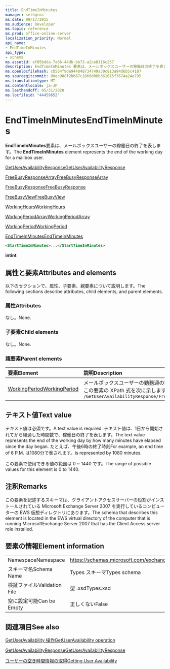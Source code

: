 ```yaml
---
title: EndTimeInMinutes
manager: sethgros
ms.date: 09/17/2015
ms.audience: Developer
ms.topic: reference
ms.prod: office-online-server
localization_priority: Normal
api_name:
- EndTimeInMinutes
api_type:
- schema
ms.assetid: ef05bdda-7a66-44db-bb73-a2ce8316c257
description: EndTimeInMinutes 要素は、メールボックスユーザーの稼働日の終了を表します。
ms.openlocfilehash: cb564f9de944848734749a30c813a94d6b5c4187
ms.sourcegitcommit: 88ec988f2bb67c1866d06b361615f3674a24e795
ms.translationtype: MT
ms.contentlocale: ja-JP
ms.lasthandoff: 05/31/2020
ms.locfileid: "44459652"
---
```

# <a name="endtimeinminutes"></a><span data-ttu-id="893c5-103">EndTimeInMinutes</span><span class="sxs-lookup"><span data-stu-id="893c5-103">EndTimeInMinutes</span></span>

<span data-ttu-id="893c5-104">**EndTimeInMinutes**要素は、メールボックスユーザーの稼働日の終了を表します。</span><span class="sxs-lookup"><span data-stu-id="893c5-104">The **EndTimeInMinutes** element represents the end of the working day for a mailbox user.</span></span> 
  
[<span data-ttu-id="893c5-105">GetUserAvailabilityResponse</span><span class="sxs-lookup"><span data-stu-id="893c5-105">GetUserAvailabilityResponse</span></span>](getuseravailabilityresponse.md)
  
[<span data-ttu-id="893c5-106">FreeBusyResponseArray</span><span class="sxs-lookup"><span data-stu-id="893c5-106">FreeBusyResponseArray</span></span>](freebusyresponsearray.md)
  
[<span data-ttu-id="893c5-107">FreeBusyResponse</span><span class="sxs-lookup"><span data-stu-id="893c5-107">FreeBusyResponse</span></span>](freebusyresponse.md)
  
[<span data-ttu-id="893c5-108">FreeBusyView</span><span class="sxs-lookup"><span data-stu-id="893c5-108">FreeBusyView</span></span>](freebusyview.md)
  
[<span data-ttu-id="893c5-109">WorkingHours</span><span class="sxs-lookup"><span data-stu-id="893c5-109">WorkingHours</span></span>](workinghours-ex15websvcsotherref.md)
  
[<span data-ttu-id="893c5-110">WorkingPeriodArray</span><span class="sxs-lookup"><span data-stu-id="893c5-110">WorkingPeriodArray</span></span>](workingperiodarray.md)
  
[<span data-ttu-id="893c5-111">WorkingPeriod</span><span class="sxs-lookup"><span data-stu-id="893c5-111">WorkingPeriod</span></span>](workingperiod.md)
  
[<span data-ttu-id="893c5-112">EndTimeInMinutes</span><span class="sxs-lookup"><span data-stu-id="893c5-112">EndTimeInMinutes</span></span>](endtimeinminutes.md)
  
```xml
<StartTimeInMinutes>...</StartTimeInMinutes>
```

 <span data-ttu-id="893c5-113">**int**</span><span class="sxs-lookup"><span data-stu-id="893c5-113">**int**</span></span>
## <a name="attributes-and-elements"></a><span data-ttu-id="893c5-114">属性と要素</span><span class="sxs-lookup"><span data-stu-id="893c5-114">Attributes and elements</span></span>

<span data-ttu-id="893c5-115">以下のセクションで、属性、子要素、親要素について説明します。</span><span class="sxs-lookup"><span data-stu-id="893c5-115">The following sections describe attributes, child elements, and parent elements.</span></span>
  
### <a name="attributes"></a><span data-ttu-id="893c5-116">属性</span><span class="sxs-lookup"><span data-stu-id="893c5-116">Attributes</span></span>

<span data-ttu-id="893c5-117">なし。</span><span class="sxs-lookup"><span data-stu-id="893c5-117">None.</span></span>
  
### <a name="child-elements"></a><span data-ttu-id="893c5-118">子要素</span><span class="sxs-lookup"><span data-stu-id="893c5-118">Child elements</span></span>

<span data-ttu-id="893c5-119">なし。</span><span class="sxs-lookup"><span data-stu-id="893c5-119">None.</span></span>
  
### <a name="parent-elements"></a><span data-ttu-id="893c5-120">親要素</span><span class="sxs-lookup"><span data-stu-id="893c5-120">Parent elements</span></span>

|<span data-ttu-id="893c5-121">**要素**</span><span class="sxs-lookup"><span data-stu-id="893c5-121">**Element**</span></span>|<span data-ttu-id="893c5-122">**説明**</span><span class="sxs-lookup"><span data-stu-id="893c5-122">**Description**</span></span>|
|:-----|:-----|
|[<span data-ttu-id="893c5-123">WorkingPeriod</span><span class="sxs-lookup"><span data-stu-id="893c5-123">WorkingPeriod</span></span>](workingperiod.md) <br/> |<span data-ttu-id="893c5-124">メールボックスユーザーの勤務週の曜日と時間を含みます。</span><span class="sxs-lookup"><span data-stu-id="893c5-124">Contains the work week days and hours of the mailbox user.</span></span>  <br/> <span data-ttu-id="893c5-125">この要素の XPath 式を次に示します。</span><span class="sxs-lookup"><span data-stu-id="893c5-125">The following is the XPath expression to this element:</span></span>  <br/>  `/GetUserAvailabilityResponse/FreeBusyResponseArray/FreeBusyResponse/FreeBusyView/WorkingHours/WorkingPeriodArray/WorkingPeriod[i]` <br/> |
   
## <a name="text-value"></a><span data-ttu-id="893c5-126">テキスト値</span><span class="sxs-lookup"><span data-stu-id="893c5-126">Text value</span></span>

<span data-ttu-id="893c5-127">テキスト値は必須です。</span><span class="sxs-lookup"><span data-stu-id="893c5-127">A text value is required.</span></span> <span data-ttu-id="893c5-128">テキスト値は、1日から開始されてから経過した時間数で、稼働日の終了を表します。</span><span class="sxs-lookup"><span data-stu-id="893c5-128">The text value represents the end of the working day by how many minutes have elapsed since the day began.</span></span> <span data-ttu-id="893c5-129">たとえば、午後6時の終了時刻</span><span class="sxs-lookup"><span data-stu-id="893c5-129">For example, an end time of 6 P.M.</span></span> <span data-ttu-id="893c5-130">は1080分で表されます。</span><span class="sxs-lookup"><span data-stu-id="893c5-130">is represented by 1080 minutes.</span></span>
  
<span data-ttu-id="893c5-131">この要素で使用できる値の範囲は 0 ~ 1440 です。</span><span class="sxs-lookup"><span data-stu-id="893c5-131">The range of possible values for this element is 0 to 1440.</span></span>
  
## <a name="remarks"></a><span data-ttu-id="893c5-132">注釈</span><span class="sxs-lookup"><span data-stu-id="893c5-132">Remarks</span></span>

<span data-ttu-id="893c5-133">この要素を記述するスキーマは、クライアントアクセスサーバーの役割がインストールされている Microsoft Exchange Server 2007 を実行しているコンピューターの EWS 仮想ディレクトリにあります。</span><span class="sxs-lookup"><span data-stu-id="893c5-133">The schema that describes this element is located in the EWS virtual directory of the computer that is running MicrosoftExchange Server 2007 that has the Client Access server role installed.</span></span>
  
## <a name="element-information"></a><span data-ttu-id="893c5-134">要素の情報</span><span class="sxs-lookup"><span data-stu-id="893c5-134">Element information</span></span>

|||
|:-----|:-----|
|<span data-ttu-id="893c5-135">Namespace</span><span class="sxs-lookup"><span data-stu-id="893c5-135">Namespace</span></span>  <br/> |https://schemas.microsoft.com/exchange/services/2006/types  <br/> |
|<span data-ttu-id="893c5-136">スキーマ名</span><span class="sxs-lookup"><span data-stu-id="893c5-136">Schema Name</span></span>  <br/> |<span data-ttu-id="893c5-137">Types スキーマ</span><span class="sxs-lookup"><span data-stu-id="893c5-137">Types schema</span></span>  <br/> |
|<span data-ttu-id="893c5-138">検証ファイル</span><span class="sxs-lookup"><span data-stu-id="893c5-138">Validation File</span></span>  <br/> |<span data-ttu-id="893c5-139">型 .xsd</span><span class="sxs-lookup"><span data-stu-id="893c5-139">Types.xsd</span></span>  <br/> |
|<span data-ttu-id="893c5-140">空に設定可能</span><span class="sxs-lookup"><span data-stu-id="893c5-140">Can be Empty</span></span>  <br/> |<span data-ttu-id="893c5-141">正しくない</span><span class="sxs-lookup"><span data-stu-id="893c5-141">False</span></span>  <br/> |
   
## <a name="see-also"></a><span data-ttu-id="893c5-142">関連項目</span><span class="sxs-lookup"><span data-stu-id="893c5-142">See also</span></span>



[<span data-ttu-id="893c5-143">GetUserAvailability 操作</span><span class="sxs-lookup"><span data-stu-id="893c5-143">GetUserAvailability operation</span></span>](getuseravailability-operation.md)
  
[<span data-ttu-id="893c5-144">GetUserAvailabilityResponse</span><span class="sxs-lookup"><span data-stu-id="893c5-144">GetUserAvailabilityResponse</span></span>](getuseravailabilityresponse.md)


[<span data-ttu-id="893c5-145">ユーザーの空き時間情報の取得</span><span class="sxs-lookup"><span data-stu-id="893c5-145">Getting User Availability</span></span>](https://msdn.microsoft.com/library/d4133fcb-9b0f-4e6b-aadf-a389da83516a%28Office.15%29.aspx)

